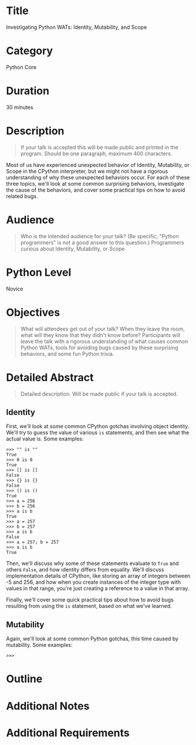 # Title
Investigating Python WATs: Identity, Mutability, and Scope

# Category
Python Core

# Duration
30 minutes

# Description
> If your talk is accepted this will be made public and printed in the program. Should be one paragraph, maximum 400 characters.

Most of us have experienced unexpected behavior of Identity, Mutability, or Scope in the CPython interpreter, but we might not have a rigorous understanding of why these unexpected behaviors occur. For each of these three topics, we'll look at some common surprising behaviors, investigate the cause of the behaviors, and cover some practical tips on how to avoid related bugs.

# Audience
> Who is the intended audience for your talk? (Be specific; "Python programmers" is not a good answer to this question.)
Programmers curious about Identity, Mutability, or Scope

# Python Level
Novice

# Objectives
> What will attendees get out of your talk? When they leave the room, what will they know that they didn't know before?
Participants will leave the talk with a rigorous understanding of what causes common Python WATs, tools for avoiding bugs caused by these surprising behaviors, and some fun Python trivia.

# Detailed Abstract
> Detailed description. Will be made public if your talk is accepted.

## Identity
First, we'll look at some common CPython gotchas involving object identity. We'll try to guess the value of various `is` statements, and then see what the actual value is. Some examples:

    >>> "" is ""
    True
    >>> 0 is 0
    True
    >>> [] is []
    False
    >>> {} is {}
    False
    >>> () is ()
    True
    >>> a = 256
    >>> b = 256
    >>> a is b
    True
    >>> a = 257
    >>> b = 257
    >>> a is b
    False
    >>> a = 257; b = 257
    >>> a is b
    True

Then, we'll discuss why some of these statements evaluate to `True` and others `False`, and how identity differs from equality. We'll discuss implementation details of CPython, like storing an array of integers between -5 and 256, and how when you create instances of the integer type with values in that range, you're just creating a reference to a value in that array.

Finally, we'll cover some quick practical tips about how to avoid bugs resulting from using the `is` statement, based on what we've learned.

## Mutability
Again, we'll look at some common Python gotchas, this time caused by mutability. Some examples:

    >>>



# Outline

# Additional Notes

# Additional Requirements